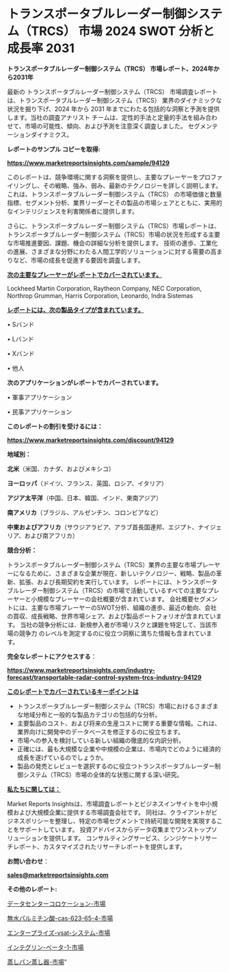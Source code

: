 # トランスポータブルレーダー制御システム（TRCS） 市場 2024 SWOT 分析と成長率 2031

<strong>トランスポータブルレーダー制御システム（TRCS） 市場レポート、2024年から2031年</strong>

最新の トランスポータブルレーダー制御システム（TRCS） 市場調査レポートは、トランスポータブルレーダー制御システム（TRCS） 業界のダイナミックな状況を掘り下げ、2024 年から 2031 年までにわたる包括的な洞察と予測を提供します。当社の調査アナリスト チームは、定性的手法と定量的手法を組み合わせて、市場の可能性、傾向、および予測を注意深く調査しました。 セグメンテーションダイナミクス。



<strong>レポートのサンプル コピーを取得:</strong> <a href=https://www.marketreportsinsights.com/sample/94129>

<strong><u>https://www.marketreportsinsights.com/sample/94129</u></strong></a>

このレポートは、競争環境に関する洞察を提供し、主要なプレーヤーをプロファイリングし、その戦略、強み、弱み、最新のテクノロジーを詳しく説明します。 これは、トランスポータブルレーダー制御システム（TRCS） の市場価値と数量指標、セグメント分析、業界リーダーとその製品の市場シェアとともに、実用的なインテリジェンスを利害関係者に提供します。

さらに、トランスポータブルレーダー制御システム（TRCS）市場レポートは、トランスポータブルレーダー制御システム（TRCS）市場の状況を形成する主要な市場推進要因、課題、機会の詳細な分析を提供します。 技術の進歩、工業化の進展、さまざまな分野にわたる人間工学的ソリューションに対する需要の高まりなど、市場の成長を促進する要因を調査します。



<strong><u>次の主要なプレーヤーがレポートでカバーされています。</u></strong>

Lockheed Martin Corporation, Raytheon Company, NEC Corporation, Northrop Grumman, Harris Corporation, Leonardo, Indra Sistemas



<strong><u><b>レポートには、次の製品タイプが含まれています。</b></u></strong>

• Sバンド

• Lバンド

• Xバンド

• 他人



<strong><b>次のアプリケーションがレポートでカバーされています。</b></strong>

• 軍事アプリケーション

• 民事アプリケーション



<strong><b>このレポートの割引を受けるには：</b></strong><a href=https://www.marketreportsinsights.com/discount/94129>

<strong><u>https://www.marketreportsinsights.com/discount/94129</u></strong></a>



<strong>地域別：</strong>



<strong>北米</strong>（米国、カナダ、およびメキシコ）



<strong>ヨーロッパ</strong>（ドイツ、フランス、英国、ロシア、イタリア）



<strong>アジア太平洋</strong>（中国、日本、韓国、インド、東南アジア）



<strong>南アメリカ</strong>（ブラジル、アルゼンチン、コロンビアなど）



<strong>中東およびアフリカ</strong>（サウジアラビア、アラブ首長国連邦、エジプト、ナイジェリア、および南アフリカ）



<strong>競合分析：</strong>

トランスポータブルレーダー制御システム（TRCS）業界の主要な市場プレーヤーになるために、さまざまな企業が現在、新しいテクノロジー、戦略、製品の革新、拡張、および長期契約を実行しています。 レポートには、トランスポータブルレーダー制御システム（TRCS）の市場で活動しているすべての主要なプレーヤーと小規模なプレーヤーの会社概要が含まれています。 会社概要セグメントには、主要な市場プレーヤーのSWOT分析、組織の進歩、最近の動向、会社の買収、成長戦略、世界市場シェア、および製品ポートフォリオが含まれています。 当社の競争分析には、新規参入者が市場リスクと課題を特定して、当該市場の競争力 のレベルを測定するのに役立つ洞察に満ちた情報も含まれています。



<strong>完全なレポートにアクセスする</strong>：

<a href=https://www.marketreportsinsights.com/industry-forecast/transportable-radar-control-system-trcs-industry-94129>

<strong><u>https://www.marketreportsinsights.com/industry-forecast/transportable-radar-control-system-trcs-industry-94129</u></strong></a>



<strong><u><b>このレポートでカバーされているキーポイントは</b></u></strong>
<ul>
  <li>トランスポータブルレーダー制御システム（TRCS）市場におけるさまざまな地域分布と一般的な製品カテゴリの包括的な分析。</li>
  <li>主要製品のコスト、および将来の生産コストに関する重要な情報。これは、業界向けに開発中のデータベースを修正するのに役立ちます。</li>
  <li>市場への参入を検討している新しい組織の徹底的な内訳分析。</li>
  <li>正確には、最も大規模な企業や中規模の企業は、市場内でどのように経済的成長を遂げているのでしょうか。</li>
  <li>製品の発売とレビューを選択するのに役立つトランスポータブルレーダー制御システム（TRCS）市場の全体的な状態に関する深い研究。</li>
</ul>


<strong><u><b>私たちに関しては：</b></u></strong>

Market Reports Insightsは、市場調査レポートとビジネスインサイトを中小規模および大規模企業に提供する市場調査会社です。 同社は、クライアントがビジネスポリシーを整理し、特定の市場セグメントで持続可能な開発を実現することをサポートしています。 投資アドバイスからデータ収集までワンストップソリューションを提供します。 コンサルティングサービス、シンジケートリサーチレポート、カスタマイズされたリサーチレポートを提供します。



<strong><b>お問い合わせ</b></strong>：

<a href=mailto:sales@marketreportsinsights.com>

<strong><u>sales@marketreportsinsights.com</u></strong></a>



<strong>その他のレポート:</strong>

<a href=https://www.linkedin.com/pulse/データセンターコロケーション-市場-2023-新興市場-将来の動向と市場需要-ooaif/>データセンターコロケーション-市場</a>

<a href=https://www.linkedin.com/pulse/無水パルミチン酸-cas-623-65-4-市場-2030-年までの需要に焦点を当てた-supcf/>無水パルミチン酸-cas-623-65-4-市場</a>

<a href=https://www.linkedin.com/pulse/エンタープライズ-vsat-システム-市場-2030-年までの需要に焦点を当てた-aqrof/>エンタープライズ-vsat-システム-市場</a>

<a href=https://www.linkedin.com/pulse/インテグリン-ベータ-1-市場-2023-推進要因と成長機会-2030-dslmf/>インテグリン-ベータ-1-市場</a>

<a href=https://www.linkedin.com/pulse/蒸しパン蒸し器-市場-2023-最新の-cagr-および成長分析-2030-cluif/>蒸しパン蒸し器-市場</a>"
